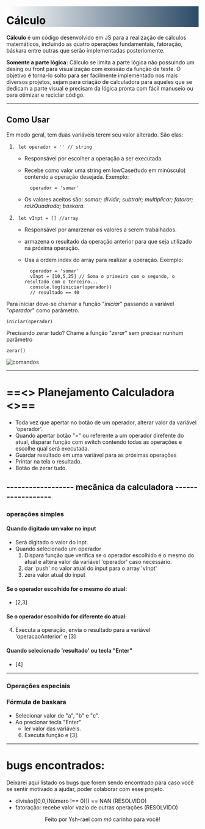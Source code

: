<h1 style="color: #06080a; background-image: linear-gradient(to right, white,#2c4a66); padding-top: 20px; margin-top:0;">Cálculo</h1>

**Cálculo** é um código desenvolvido em JS para a realização de cálculos matemáticos, incluindo as quatro operações fundamentais, fatoração, báskara entre outras que serão implementadas posteriomente.

**Somente a parte lógica:** Cálculo se limita a parte lógica não possuindo um desing ou front para visualização com exessão da função de teste. O objetivo é torna-lo solto para ser facilmente implementado nos mais diversos projetos, sejam para criação de calculadora para aqueles que se dedicam a parte visual e precisam da lógica pronta com fácil manuseio ou para otimizar e reciclar código. 

---
## Como Usar
Em modo geral, tem duas variáveis terem seu valor alterado. São elas:
1.      let operador = '' // string
    * Responsável por escolher a operação a ser executada. 
    * Recebe como valor uma string em lowCase(tudo em minúsculo) contendo a operação desejada. Exemplo:

            operador = 'somar'
    * Os valores aceitos são: _somar; dividir; subtrair; multiplicar; fatorar; raizQuadrada; baskara._
2.      let vInpt = [] //array
    * Responsável por amarzenar os valores a serem trabalhados.
    * armazena o resultado da operação anterior para que seja utilizado na próxima operação.
    * Usa a ordem index do array para realizar a operação. Exemplo:

            operador = 'somar'
            vInpt = [10,5,25] // Soma o primeiro com o segundo, o resultado com o terceiro...
            console.log(iniciar(operador))
            // resultado == 40
Para iniciar deve-se chamar a função "_iniciar_" passando a variável "_operador_" como parâmetro.
    
    iniciar(operador)
Precisando zerar tudo? Chame a função "_zerar_" sem precisar nunhum parâmetro

    zerar()

![comandos](https://user-images.githubusercontent.com/79410863/183802961-aacde96a-ae7a-4188-a85f-d32b954a0124.png)

---

# ==<> Planejamento Calculadora <>==
* Toda vez que apertar no botão de um operador, alterar valor da variável 'operador'.
* Quando apertar botão "=" ou referente a um operador direfente do atual, disparar função com switch contendo todas as operações e escolhe qual será executada.
* Guardar resultado em uma variável para as próximas operações
* Printar na tela o resultado.
* Botão de zerar tudo.

## ------------------  mecânica da calculadora  ------------------
### operações simples

#### Quando digitado um valor no input 
* Será digitado o valor do inpt.
* Quando selecionado um operador 
    1. Dispara função que verifica se o operador escolhido é o mesmo do atual e altera valor da variável 'operador' caso necessário.
    2. dar 'push' no valor atual do input para o array 'vInpt'
    3. zera valor atual do input

#### Se o operador escolhido for o mesmo do atual:
*    [2,3]

#### Se o operador escolhido for diferente do atual:
4. Executa a operação, envia o resultado para a variável 'operacaoAnterior' e [3]
#### Quando selecionado 'resultado' ou tecla "Enter"
*   [4]

---
### Operações especiais
### Fórmula de baskara
* Selecionar valor de "a", "b" e "c".
* Ao precionar tecla "Enter"
    * ler valor das variáveis.
    6. Executa função e [3].
___
# bugs encontrados:
Deixarei aqui listado os bugs que forem sendo encontrado para caso você se sentir motivado a ajudar, poder colaborar com esse projeto.
* divisão([0,0,(Número !== 0)]) == NAN (RESOLVIDO)
* fatoração: recebe valor vazio de outras operações (RESOLVIDO)

<center>Feito por Ysh-rael com <em>mó</em> carinho para você!</center>
